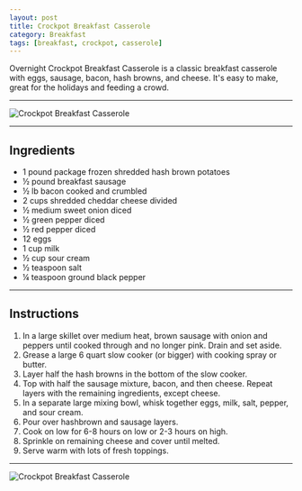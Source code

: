 ```yaml
---
layout: post
title: Crockpot Breakfast Casserole
category: Breakfast
tags: [breakfast, crockpot, casserole]
---
```


Overnight Crockpot Breakfast Casserole is a classic breakfast casserole with eggs, sausage, bacon, hash browns, and cheese. It's easy to make, great for the holidays and feeding a crowd.

---

![Crockpot Breakfast Casserole](https://blogger.googleusercontent.com/img/a/AVvXsEgA8CvyZFudEndmHfQtSrItyXE_wFMjxhEZNhKES9lWGmGjkaCTcPZbb4ZBladuKkgJiFxAf-N5px9TLxQI3wZvu3pJ7_lpbLuyjQ-8GJV8kdAqOKRbKYS8RXSps4NnK22W9zZzh2H54JG8tLUnXHe6mXrgGwnOkKAEH-lqrAB9O895fvCOs9Q7gqg9)

---

Ingredients
-------------------
* 1 pound package frozen shredded hash brown potatoes
* ½ pound breakfast sausage
* ½ lb bacon cooked and crumbled
* 2 cups shredded cheddar cheese divided
* ½ medium sweet onion diced
* ½ green pepper diced
* ½ red pepper diced
* 12 eggs
* 1 cup milk
* ½ cup sour cream
* ½ teaspoon salt
* ¼ teaspoon ground black pepper

---

Instructions
-------------------
1. In a large skillet over medium heat, brown sausage with onion and peppers until cooked through and no longer pink. Drain and set aside.
2. Grease a large 6 quart slow cooker (or bigger) with cooking spray or butter.
3. Layer half the hash browns in the bottom of the slow cooker.
4. Top with half the sausage mixture, bacon, and then cheese. Repeat layers with the remaining ingredients, except cheese.
5. In a separate large mixing bowl, whisk together eggs, milk, salt, pepper, and sour cream.
6. Pour over hashbrown and sausage layers.
7. Cook on low for 6-8 hours on low or 2-3 hours on high.
8. Sprinkle on remaining cheese and cover until melted.
9. Serve warm with lots of fresh toppings.

---

![Crockpot Breakfast Casserole](https://blogger.googleusercontent.com/img/a/AVvXsEjV_2r2ybs-QeF7rM6q3tJ3gGmxPanTvBNZq38ODsGXOZGfpPyqw0vmyw8vnu3v7roFlr4u9i_hwc-GkgiqaHNsHQHm9OBI6v6Mn95PvGma8A0YR6xeH9Dq_-o7x979hFsdbnPpf2WSq8YSo4T_9tGLx8zz26h_apN4SLthRniqmpi-KpuQiBNbn734)